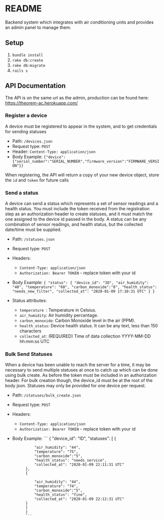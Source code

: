 # README

Backend system which integrates with air conditioning units and provides an admin panel to manage them.

## Setup
1. `bundle install`
1. `rake db:create`
1. `rake db:migrate`
1. `rails s`

## API Documentation

The API is on the same url as the admin, production can be found here: https://theorem-ac.herokuapp.com/

### Register a device
A device must be registered to appear in the system, and to get credentials for sending statuses
* Path: `/devices.json`
* Request type: `POST`
* Header: `Content-Type: application/json`
* Body Example: `{"device":{"serial_number":"SERIAL_NUMBER","firmware_version":"FIRMWARE_VERSION"}}`

When registering, the API will return a copy of your new device object, store the `id` and `token` for future calls

### Send a status
A device can send a status which represents a set of sensor readings and a health status. You must include the token received from the registration step as an authorization header to create statuses, and it must match the one assigned to the device id passed in the body. A status can be any combination of sensor readings, and health status, but the collected date/time must be supplied. 
* Path: `/statuses.json`
* Request type: `POST`
* Headers:
    * `Content-Type: application/json`
    * `Authorization: Bearer TOKEN` - replace token with your id
* Body Example: ```{
         	"status":
         	{
         		"device_id": "ID",
         		"air_humidity": "40",
         		"temperature": "60",
         		"carbon_monoxide":"8",
         		"health_status": "needs_new_filter",
         		"collected_at": "2020-01-09 17:10:31 UTC"
         	}
         }```
         
* Status attributes:
    * `temperature `: Temperature in Celsius.
    * `air_humidity`: Air humidity percentage.
    * `carbon_monoxide`: Carbon Monoxide level in the air (PPM).
    * `health_status`: Device health status. It can be any text, less than 150 characters
    * `collected_at`: (REQUIRED) Time of data collection YYYY-MM-DD hh:mm:ss UTC

### Bulk Send Statuses
When a device has been unable to reach the server for a time, it may be necessary to send multiple statuses at once to catch up which can be done using bulk create. As before the token must be included in an authorization header. For bulk creation though, the device_id must be at the root of the body json. Statuses may only be provided for one device per request.
* Path: `/statuses/bulk_create.json`
* Request type: `POST`
* Headers:
    * `Content-Type: application/json`
    * `Authorization: Bearer TOKEN` - replace token with your id
* Body Example: ```
           {
           	"device_id": "ID",
           	"statuses":
           	[
           	{
           		
           		"air_humidity": "44",
           		"temperature": "75",
           		"carbon_monoxide":"5",
           		"health_status": "needs_service",
           		"collected_at": "2020-01-09 22:11:31 UTC"
           	},
           	{
           		
           		"air_humidity": "44",
           		"temperature": "74",
           		"carbon_monoxide":"5",
           		"health_status": "fine",
           		"collected_at": "2020-01-09 22:12:31 UTC"
           	}
           	]
           	}
           	```


